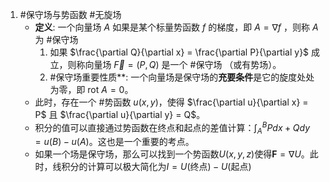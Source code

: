 1. #保守场与势函数  #无旋场 
	 -  **定义**: 一个向量场 $A$ 如果是某个标量势函数 $f$ 的梯度，即 $A = \nabla f$ ，则称 $A$ 为 #保守场 
		1.  如果 $\frac{\partial Q}{\partial x} = \frac{\partial P}{\partial y}$ 成立，则称向量场 $\vec{F} = (P, Q)$ 是一个 #保守场 （或有势场）。
		2.   #保守场重要性质**: 一个向量场是保守场的**充要条件**是它的旋度处处为零，即 $\text{rot } A = 0$。  
    *   此时，存在一个 #势函数 $u(x,y)$，使得 $\frac{\partial u}{\partial x} = P$ 且 $\frac{\partial u}{\partial y} = Q$。
    *   积分的值可以直接通过势函数在终点和起点的差值计算：$\int_A^B Pdx+Qdy = u(B) - u(A)$。这也是一个重要的考点。
    *  如果一个场是保守场，那么可以找到一个势函数$U(x,y,z)$使得$\mathbf{F} = \nabla U$。此时，线积分的计算可以极大简化为$I = U(\text{终点}) - U(\text{起点})$
